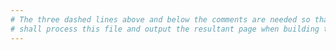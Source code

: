 ```yaml
---
# The three dashed lines above and below the comments are needed so that jekyll
# shall process this file and output the resultant page when building this site
---
```


<div id="cy" style="width: 100%; height: 100%;"></div>

<script src="https://cdnjs.cloudflare.com/ajax/libs/cytoscape/3.8.5/cytoscape.min.js"
        integrity="sha256-5R5pkAXXvr3YONjgD6xgvsekZYpx29Ezq05QTYnDo1M="
        crossorigin="anonymous"></script>

<script>
  var elements = [];

  {%- for p in site.data.genealogy.people -%}
      elements.push({
          data: {
              id: "{{- "p_" | append: p.id | escape -}}",
              type: "person",
              name: "{{- p.name | escape -}}",
              gender: "{{- p.gender | escape -}}"
          }
      });
  {%- endfor -%}

  {%- for r in site.data.genealogy.rels -%}
      {%- if r.parents.size > 1 or r.children.size > 1 -%}
          {%- assign id = "f_" | append: r.id | escape -%}

          elements.push({
              data: {
                  id: "{{- id -}}",
                  type: "family",
                  name: ""
              }
          });

          {%- for p in r.parents -%}
              elements.push({
                  data: {
                      source: "{{- "p_" | append: p | escape -}}",
                      target: "{{- id -}}",
                      type: "parent"
                  },
                  selectable: false
              });
          {%- endfor -%}
      {%- else -%}
          {% assign id = "p_" | append: r.parents[0] | escape %}
      {%- endif -%}

      {%- for c in r.children -%}
          elements.push({
              data: {
                  source: "{{- id -}}",
                  target: "{{- "p_" | append: c | escape -}}",
                  type: "child"
              },
              selectable: false
          });
      {%- endfor -%}
  {%- endfor -%}

  var cyAll = cytoscape({
    headless: true,
    elements: elements
  });

  var cySome = cytoscape({
    container: document.getElementById("cy"),
    style: [{
      selector: "node",
      style: {
        "background-color": function (ele) {
          var gender = ele.data("gender");
          if ("m" === gender) {
            return ele.selected() ? "#0070BB" : "#89CFF0"; // spanish blue : baby blue
          }
          else if ("f" === gender) {
            return ele.selected() ? "#FF69B4" : "#FFC0CB"; // hotpink : pink
          }
          else {
            var type = ele.data("type");
            if ("person" === type) {
              return ele.selected() ? "#2E8B57" : "#71EEB8"; // sea green : seafoam green
            }
            else {
              return ele.selected() ? "#696969" : "#C0C0C0"; // dim gray : silver
            }
          }
        },
        "label": "data(name)",
        "text-valign": "bottom",
        "text-margin-y": 5
      }
    }, {
      selector: "edge",
      style: {
        "line-color": "#C0C0C0", // silver
        "mid-target-arrow-shape": "triangle",
        "mid-target-arrow-fill": "hollow",
        "arrow-scale": 1.2
      }
    }, {
      selector: "edge[type='parent']",
      style: {
        "line-style": "dashed"
      }
    }],
    autoungrabify: true,
    userPanningEnabled: false,
    userZoomingEnabled: false
  });

  cySome.on("tap", "node", function (event) {
    if (event.target.selectable()) {
      updateView(event.target.id());
    }
  });

  function updateView (nodeId) {
    if ("#" !== nodeId.charAt(0)) {
      nodeId = "#" + nodeId;
    }
    cySome.elements().remove();
    cySome.add(cyAll.nodes(nodeId)
                .closedNeighborhood().closedNeighborhood().closedNeighborhood());
    cySome.nodes(nodeId).selectify().select().unselectify();
    cySome.layout({
      name: "cose",
      nodeRepulsion: 8192,
      idealEdgeLength: 64,
      edgeElasticity: 64
    }).run();
  }

  updateView(window.location.hash || "#p_god");
</script>
